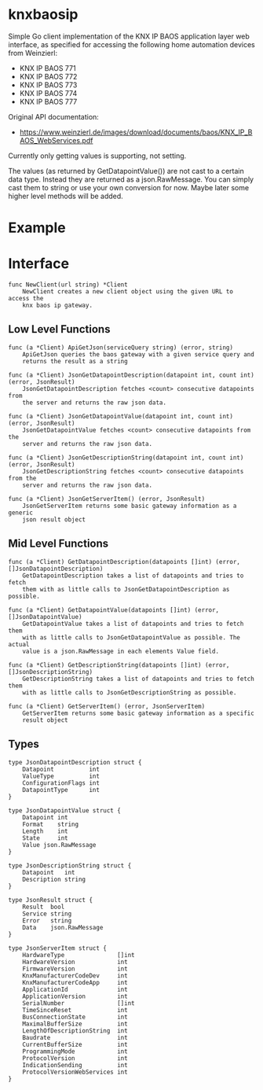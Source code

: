 
knxbaosip
=========

Simple Go client implementation of the KNX IP BAOS application layer web
interface, as specified for accessing the following home automation devices
from Weinzierl:

  - KNX IP BAOS 771
  - KNX IP BAOS 772
  - KNX IP BAOS 773
  - KNX IP BAOS 774
  - KNX IP BAOS 777 

Original API documentation:

  - https://www.weinzierl.de/images/download/documents/baos/KNX_IP_BAOS_WebServices.pdf

Currently only getting values is supporting, not setting.

The values (as returned by GetDatapointValue()) are not cast to a certain data
type. Instead they are returned as a json.RawMessage. You can simply cast them
to string or use your own conversion for now. Maybe later some higher level
methods will be added.


Example
=======




Interface
=========

    func NewClient(url string) *Client
        NewClient creates a new client object using the given URL to access the
        knx baos ip gateway.


Low Level Functions
-------------------

    func (a *Client) ApiGetJson(serviceQuery string) (error, string)
        ApiGetJson queries the baos gateway with a given service query and
        returns the result as a string

    func (a *Client) JsonGetDatapointDescription(datapoint int, count int) (error, JsonResult)
        JsonGetDatapointDescription fetches <count> consecutive datapoints from
        the server and returns the raw json data.

    func (a *Client) JsonGetDatapointValue(datapoint int, count int) (error, JsonResult)
        JsonGetDatapointValue fetches <count> consecutive datapoints from the
        server and returns the raw json data.

    func (a *Client) JsonGetDescriptionString(datapoint int, count int) (error, JsonResult)
        JsonGetDescriptionString fetches <count> consecutive datapoints from the
        server and returns the raw json data.

    func (a *Client) JsonGetServerItem() (error, JsonResult)
        JsonGetServerItem returns some basic gateway information as a generic
        json result object


Mid Level Functions
-------------------

    func (a *Client) GetDatapointDescription(datapoints []int) (error, []JsonDatapointDescription)
        GetDatapointDescription takes a list of datapoints and tries to fetch
        them with as little calls to JsonGetDatapointDescription as possible.

    func (a *Client) GetDatapointValue(datapoints []int) (error, []JsonDatapointValue)
        GetDatapointValue takes a list of datapoints and tries to fetch them
        with as little calls to JsonGetDatapointValue as possible. The actual
        value is a json.RawMessage in each elements Value field.

    func (a *Client) GetDescriptionString(datapoints []int) (error, []JsonDescriptionString)
        GetDescriptionString takes a list of datapoints and tries to fetch them
        with as little calls to JsonGetDescriptionString as possible.

    func (a *Client) GetServerItem() (error, JsonServerItem)
        GetServerItem returns some basic gateway information as a specific
        result object


Types
-----

    type JsonDatapointDescription struct {
        Datapoint          int
        ValueType          int
        ConfigurationFlags int
        DatapointType      int
    }

    type JsonDatapointValue struct {
        Datapoint int
        Format    string
        Length    int
        State     int
        Value json.RawMessage
    }

    type JsonDescriptionString struct {
        Datapoint   int
        Description string
    }

    type JsonResult struct {
        Result  bool
        Service string
        Error   string
        Data    json.RawMessage
    }

    type JsonServerItem struct {
        HardwareType               []int
        HardwareVersion            int
        FirmwareVersion            int
        KnxManufacturerCodeDev     int
        KnxManufacturerCodeApp     int
        ApplicationId              int
        ApplicationVersion         int
        SerialNumber               []int
        TimeSinceReset             int
        BusConnectionState         int
        MaximalBufferSize          int
        LengthOfDescriptionString  int
        Baudrate                   int
        CurrentBufferSize          int
        ProgrammingMode            int
        ProtocolVersion            int
        IndicationSending          int
        ProtocolVersionWebServices int
    }

